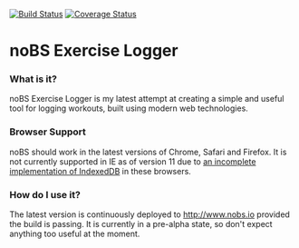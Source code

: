 [![Build Status](https://travis-ci.org/bgourlie/noBS.svg?branch=master)](https://travis-ci.org/bgourlie/noBS)
[![Coverage Status](https://coveralls.io/repos/bgourlie/noBS/badge.svg?branch=coveralls-integration)](https://coveralls.io/r/bgourlie/noBS?branch=coveralls-integration)

# noBS Exercise Logger

### What is it?

noBS Exercise Logger is my latest attempt at creating a simple and useful tool for logging workouts, built using modern web technologies.

### Browser Support

noBS should work in the latest versions of Chrome, Safari and Firefox.  It is not currently supported in IE as of version 11 due to [an incomplete implementation of IndexedDB](http://caniuse.com/#search=indexeddb) in these browsers.

### How do I use it?

The latest version is continuously deployed to http://www.nobs.io provided the build is passing. It is currently in a pre-alpha state, so don't expect anything too useful at the moment.
